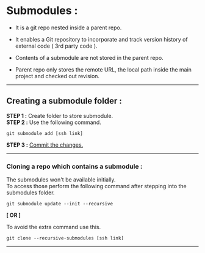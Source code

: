 # **Submodules :**  

* It is a git repo nested inside a parent repo.  

* It enables a Git repository  to incorporate and track version history of external code ( 3rd party code ).

* Contents of a submodule are not stored in the parent repo.

* Parent repo only stores the remote URL, the local path inside the main project and checked out revision.
___

## **Creating a submodule folder :**

**STEP 1 :** Create folder to store submodule.  
**STEP 2 :** Use the following command.
```
git submodule add [ssh link]
```
**STEP 3 :** [Commit the changes.](https://github.com/AshwanthramKL/Git/blob/main/1.%20Git%20Commands.md#commit-) 

___

### **Cloning a repo which contains a submodule :**  

The submodules won't be available initially.   
To access those perform the following command after stepping into the submodules folder.

```
git submodule update --init --recursive
```  

**[ OR ]**

To avoid the extra command use this.

```
git clone --recursive-submodules [ssh link]
```

___
